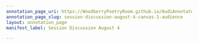 ```yaml
---
annotation_page_uri: https://WoodberryPoetryRoom.github.io/AudiAnnotate-Workshop/annotations/session-discussion-august-4-canvas-1-audience.json
annotation_page_slug: session-discussion-august-4-canvas-1-audience
layout: annotation_page
manifest_label: Session Discussion August 4

---
```

